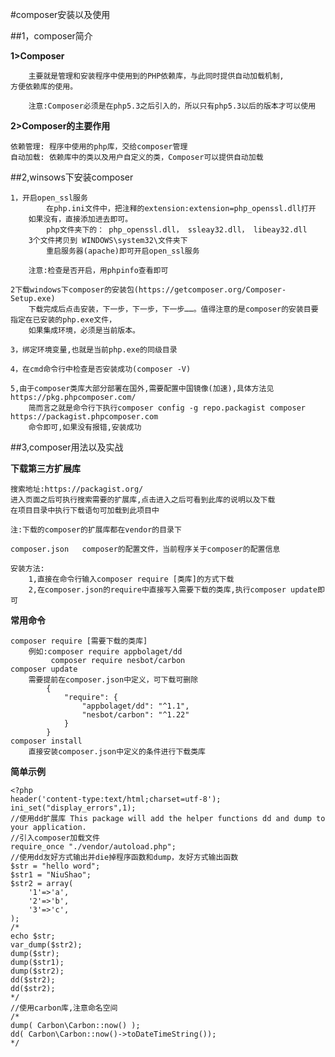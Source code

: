#composer安装以及使用

##1，composer简介
	
**1>Composer**

		主要就是管理和安装程序中使用到的PHP依赖库，与此同时提供自动加载机制,
	方便依赖库的使用。

		注意:Composer必须是在php5.3之后引入的，所以只有php5.3以后的版本才可以使用

**2>Composer的主要作用**

	依赖管理: 程序中使用的php库，交给composer管理
	自动加载: 依赖库中的类以及用户自定义的类，Composer可以提供自动加载

##2,winsows下安装composer

	1，开启open_ssl服务
			在php.ini文件中，把注释的extension:extension=php_openssl.dll打开
		如果没有，直接添加进去即可。
			php文件夹下的： php_openssl.dll， ssleay32.dll， libeay32.dll 
		3个文件拷贝到 WINDOWS\system32\文件夹下
			重启服务器(apache)即可开启open_ssl服务
	
		注意:检查是否开启，用phpinfo查看即可

	2下载windows下composer的安装包(https://getcomposer.org/Composer-Setup.exe)
		下载完成后点击安装，下一步，下一步，下一步……。值得注意的是composer的安装目要指定在已安装的php.exe文件，
		如果集成环境，必须是当前版本。

	3，绑定环境变量,也就是当前php.exe的同级目录

	4，在cmd命令行中检查是否安装成功(composer -V)

	5,由于composer类库大部分部署在国外,需要配置中国镜像(加速),具体方法见https://pkg.phpcomposer.com/
		简而言之就是命令行下执行composer config -g repo.packagist composer https://packagist.phpcomposer.com
		命令即可,如果没有报错,安装成功

##3,composer用法以及实战
	
**下载第三方扩展库**

	搜索地址:https://packagist.org/
	进入页面之后可执行搜索需要的扩展库,点击进入之后可看到此库的说明以及下载
	在项目目录中执行下载语句可加载到此项目中

	注:下载的composer的扩展库都在vendor的目录下	

	composer.json	composer的配置文件，当前程序关于composer的配置信息

	安装方法:
		1,直接在命令行输入composer require [类库]的方式下载
		2,在composer.json的require中直接写入需要下载的类库,执行composer update即可

**常用命令**

	composer require [需要下载的类库]
		例如:composer require appbolaget/dd
			 composer require nesbot/carbon
	composer update
		需要提前在composer.json中定义，可下载可删除
			{
    			"require": {
       				"appbolaget/dd": "^1.1",
        			"nesbot/carbon": "^1.22"
    			}
			}
	composer install
		直接安装composer.json中定义的条件进行下载类库
		

**简单示例**

	<?php
    header('content-type:text/html;charset=utf-8');
    ini_set("display_errors",1);
    //使用dd扩展库 This package will add the helper functions dd and dump to your application.
    //引入composer加载文件
    require_once "./vendor/autoload.php";
    //使用dd友好方式输出并die掉程序函数和dump，友好方式输出函数
    $str = "hello word";
    $str1 = "NiuShao";
    $str2 = array(
        '1'=>'a',
        '2'=>'b',
        '3'=>'c',
    );
    /*
    echo $str;
    var_dump($str2);
    dump($str);
    dump($str1);
    dump($str2);
    dd($str2);
    dd($str2);
    */
    //使用carbon库,注意命名空间
    /*
    dump( Carbon\Carbon::now() );
    dd( Carbon\Carbon::now()->toDateTimeString());
    */
